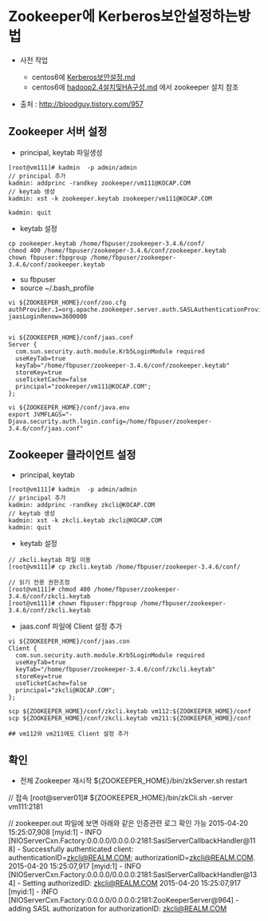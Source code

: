 
# Zookeeper에 Kerberos보안설정하는방법
- 사전 작업
    - centos6에 [Kerberos보안설정.md](https://github.com/minheelee/kocap/blob/master/centos6%EC%97%90%20Kerberos%EB%B3%B4%EC%95%88%EC%84%A4%EC%A0%95.md)
    - centos6에 [hadoop2.4설치및HA구성.md](https://github.com/minheelee/kocap/blob/master/centos6%EC%97%90%20hadoop2.4%EC%84%A4%EC%B9%98%EB%B0%8FHA%EA%B5%AC%EC%84%B1.md) 에서 zookeeper 설치 참조

- 출처 : http://bloodguy.tistory.com/957

## Zookeeper 서버 설정

- principal, keytab 파일생성
```
[root@vm111]# kadmin  -p admin/admin
// principal 추가
kadmin: addprinc -randkey zookeeper/vm111@KOCAP.COM
// keytab 생성
kadmin: xst -k zookeeper.keytab zookeeper/vm111@KOCAP.COM

kadmin: quit
```

- keytab 설정
```
cp zookeeper.keytab /home/fbpuser/zookeeper-3.4.6/conf/
chmod 400 /home/fbpuser/zookeeper-3.4.6/conf/zookeeper.keytab
chown fbpuser:fbpgroup /home/fbpuser/zookeeper-3.4.6/conf/zookeeper.keytab
```

- su fbpuser
- source ~/.bash_profile
``` 
vi ${ZOOKEEPER_HOME}/conf/zoo.cfg
authProvider.1=org.apache.zookeeper.server.auth.SASLAuthenticationProvider
jaasLoginRenew=3600000


vi ${ZOOKEEPER_HOME}/conf/jaas.conf
Server {
  com.sun.security.auth.module.Krb5LoginModule required
  useKeyTab=true
  keyTab="/home/fbpuser/zookeeper-3.4.6/conf/zookeeper.keytab"
  storeKey=true
  useTicketCache=false
  principal="zookeeper/vm111@KOCAP.COM";
};

vi ${ZOOKEEPER_HOME}/conf/java.env
export JVMFLAGS="-Djava.security.auth.login.config=/home/fbpuser/zookeeper-3.4.6/conf/jaas.conf"
```

## Zookeeper 클라이언트 설정
- principal, keytab
```
[root@vm111]# kadmin  -p admin/admin
// principal 추가
kadmin: addprinc -randkey zkcli@KOCAP.COM
// keytab 생성
kadmin: xst -k zkcli.keytab zkcli@KOCAP.COM
kadmin: quit
```


- keytab 설정
```
// zkcli.keytab 파일 이동
[root@vm111]# cp zkcli.keytab /home/fbpuser/zookeeper-3.4.6/conf/

// 읽기 전용 권한조정
[root@vm111]# chmod 400 /home/fbpuser/zookeeper-3.4.6/conf/zkcli.keytab
[root@vm111]# chown fbpuser:fbpgroup /home/fbpuser/zookeeper-3.4.6/conf/zkcli.keytab
```

- jaas.conf 파일에 Client 설정 추가
```
vi ${ZOOKEEPER_HOME}/conf/jaas.con
Client {
  com.sun.security.auth.module.Krb5LoginModule required
  useKeyTab=true
  keyTab="/home/fbpuser/zookeeper-3.4.6/conf/zkcli.keytab"
  storeKey=true
  useTicketCache=false
  principal="zkcli@KOCAP.COM";
};

scp ${ZOOKEEPER_HOME}/conf/zkcli.keytab vm112:${ZOOKEEPER_HOME}/conf
scp ${ZOOKEEPER_HOME}/conf/zkcli.keytab vm211:${ZOOKEEPER_HOME}/conf

## vm112와 vm211에도 Client 설정 추가

```

## 확인
- 전체 Zookeeper 재시작
${ZOOKEEPER_HOME}/bin/zkServer.sh restart

// 접속 
[root@server01]# ${ZOOKEEPER_HOME}/bin/zkCli.sh -server vm111:2181

// zookeeper.out 파일에 보면 아래와 같은 인증관련 로그 확인 가능
2015-04-20 15:25:07,908 [myid:1] - INFO  [NIOServerCxn.Factory:0.0.0.0/0.0.0.0:2181:SaslServerCallbackHandler@118] - Successfully authenticated client: authenticationID=zkcli@REALM.COM;  authorizationID=zkcli@REALM.COM.
2015-04-20 15:25:07,917 [myid:1] - INFO  [NIOServerCxn.Factory:0.0.0.0/0.0.0.0:2181:SaslServerCallbackHandler@134] - Setting authorizedID: zkcli@REALM.COM
2015-04-20 15:25:07,917 [myid:1] - INFO  [NIOServerCxn.Factory:0.0.0.0/0.0.0.0:2181:ZooKeeperServer@964] - adding SASL authorization for authorizationID: zkcli@REALM.COM


